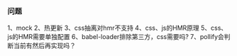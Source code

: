 ### 问题
1、mock
2、热更新
3、css抽离对hmr不支持
4、css、js的HMR原理
5、css、js的HMR需要单独配置
6、babel-loader排除第三方，css需要吗?
7、pollify会判断当前有然后再实现吗？
